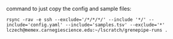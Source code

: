 command to just copy the config and sample files:

    rsync -rav -e ssh --exclude='/*/*/*/' --include '*/' --include='config.yaml' --include='samples.tsv' --exclude='*' lczech@memex.carnegiescience.edu:~/lscratch/grenepipe-runs .
